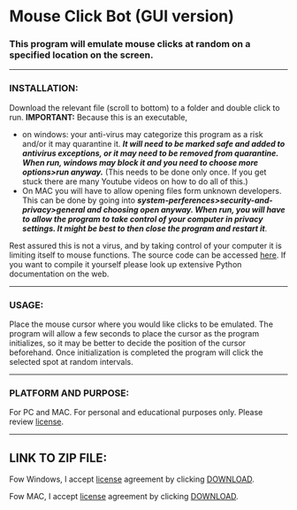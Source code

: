 # __Mouse Click Bot (GUI version)__

### This program will emulate mouse clicks at random on a specified location on the screen. 
___
### INSTALLATION:
Download the relevant file (scroll to bottom) to a folder and double click to run. **IMPORTANT:**  Because this is an executable, 

- on windows: your anti-virus may categorize this program as a risk and/or it may quarantine it. ***It will need to be marked safe and added to antivirus exceptions, or it may need to be removed from quarantine. When run, windows may block it and you need to choose more options>run anyway.*** (This needs to be done only once. If you get stuck there are many Youtube videos on how to do all of this.) 
- On MAC you will have to allow opening files form unknown developers. This can be done by going into ***system-perferences>security-and-privacy>general and choosing open anyway. When run, you will have to allow the program to take control of your computer in privacy settings. It might be best to then close the program and restart it***.

Rest assured this is not a virus, and by taking control of your computer it is limiting itself to mouse functions.  The source code can be accessed [here](https://github.com/Imranazeb/MouseBotGUI/blob/master/main.py). If you want to compile it yourself please look up extensive Python documentation on the web. 
___
### USAGE:
Place the mouse cursor where you would like clicks to be emulated. The program will allow a few seconds to place the cursor as the program initializes, so it may be better to decide the position of the cursor beforehand. Once initialization is completed the program will click the selected spot at random intervals. 
___
### PLATFORM AND PURPOSE:
For PC and MAC. For personal and educational purposes only. Please review [license](https://github.com/Imranazeb/MouseBotGUI/blob/master/LICENSE.md). 
___
## LINK TO ZIP FILE:
Fow Windows, I accept [license](https://github.com/Imranazeb/MouseBotGUI/blob/master/LICENSE.md) agreement by clicking [DOWNLOAD](https://github.com/Imranazeb/MouseBotGUI/releases/download/v1.00/BOT_Win.exe).

Fow MAC, I accept [license](https://github.com/Imranazeb/MouseBotGUI/blob/master/LICENSE.md) agreement by clicking [DOWNLOAD](https://github.com/Imranazeb/MouseBotGUI/releases/download/v1.00/BOT_MAC.app.zip).
